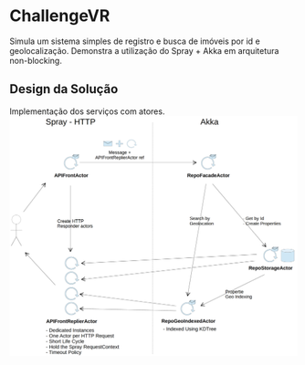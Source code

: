 ChallengeVR
====================

Simula um sistema simples de registro e busca de imóveis por id e geolocalização. Demonstra a utilização do Spray + Akka em arquitetura non-blocking.

## Design da Solução


Implementação dos serviços com atores.
![](https://raw.githubusercontent.com/darciopacifico/ChallengeVR/master/diagram.png)
